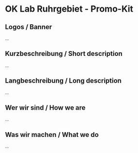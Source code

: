 # OK Lab Ruhrgebiet - Promo-Kit

## Logos / Banner
...

## Kurzbeschreibung / Short description
...

## Langbeschreibung / Long description
...

## Wer wir sind / How we are
...

## Was wir machen / What we do
...
